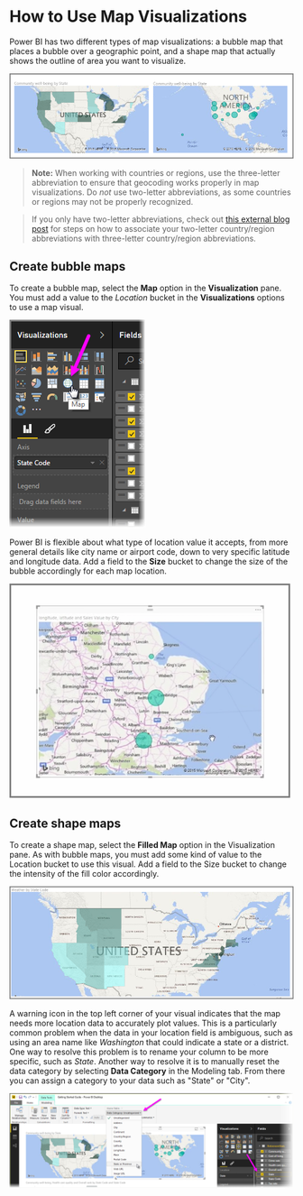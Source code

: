 <properties
   pageTitle="Map visualizations"
   description="Bring reports to life with interactive map visuals"
   services="powerbi"
   documentationCenter=""
   authors="davidiseminger"
   manager="erikre"
   backup=""
   editor=""
   tags=""
   qualityFocus="no"
   qualityDate=""
   featuredVideoId="ajTPGNpthcg"
   featuredVideoThumb=""
   courseDuration="11m"/>

<tags
   ms.service="powerbi"
   ms.devlang="NA"
   ms.topic="get-started-article"
   ms.tgt_pltfrm="NA"
   ms.workload="powerbi"
   ms.date="09/25/2017"
   ms.author="davidi"/>

# How to Use Map Visualizations

Power BI has two different types of map visualizations: a bubble map that places a bubble over a geographic point, and a shape map that actually shows the outline of area you want to visualize.

![](media/powerbi-learning-3-5-create-map-visualizations/3-5_1.png)

> **Note:** When working with countries or regions, use the three-letter abbreviation to ensure that geocoding works properly in map visualizations. Do *not* use two-letter abbreviations, as some countries or regions may not be properly recognized.

> If you only have two-letter abbreviations, check out [this external blog post](https://blog.ailon.org/how-to-display-2-letter-country-data-on-a-power-bi-map-85fc738497d6#.yudauacxp) for steps on how to associate your two-letter country/region abbreviations with three-letter country/region abbreviations.

## Create bubble maps

To create a bubble map, select the **Map** option in the **Visualization** pane. You must add a value to the *Location* bucket in the **Visualizations** options to use a map visual.

![](media/powerbi-learning-3-5-create-map-visualizations/3-5_2.png)

Power BI is flexible about what type of location value it accepts, from more general details like city name or airport code, down to very specific latitude and longitude data. Add a field to the **Size** bucket to change the size of the bubble accordingly for each map location.

![](media/powerbi-learning-3-5-create-map-visualizations/3-5_3.png)


## Create shape maps

To create a shape map, select the **Filled Map** option in the Visualization pane. As with bubble maps, you must add some kind of value to the Location bucket to use this visual. Add a field to the Size bucket to change the intensity of the fill color accordingly.

![](media/powerbi-learning-3-5-create-map-visualizations/3-5_4.png)

A warning icon in the top left corner of your visual indicates that the map needs more location data to accurately plot values. This is a particularly common problem when the data in your location field is ambiguous, such as using an area name like *Washington* that could indicate a state or a district. One way to resolve this problem is to rename your column to be more specific, such as *State*. Another way to resolve it is to manually reset the data category by selecting **Data Category** in the Modeling tab. From there you can assign a category to your data such as "State" or "City".

![](media/powerbi-learning-3-5-create-map-visualizations/3-5_5.png)
